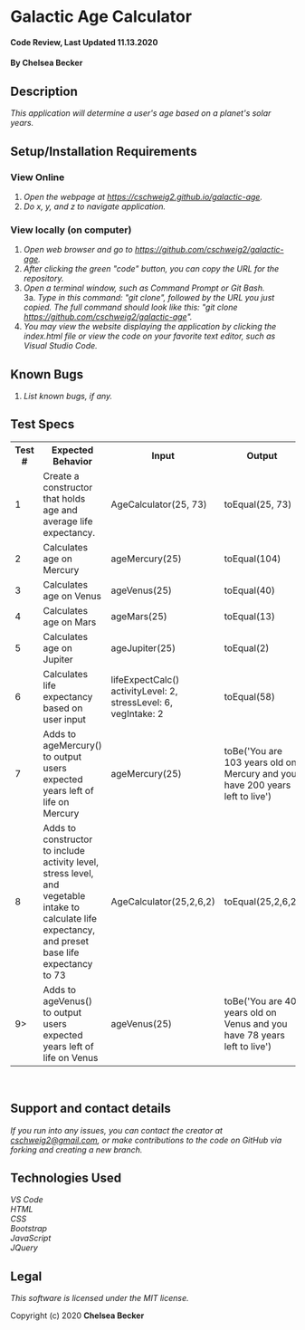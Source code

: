 # Galactic Age Calculator

#### Code Review, Last Updated 11.13.2020

#### **By Chelsea Becker**

## Description

_This application will determine a user's age based on a planet's solar years._

## Setup/Installation Requirements
### View Online
1. _Open the webpage at https://cschweig2.github.io/galactic-age._
2. _Do x, y, and z to navigate application._

### View locally (on computer)
1. _Open web browser and go to https://github.com/cschweig2/galactic-age._
2. _After clicking the green "code" button, you can copy the URL for the repository._
3. _Open a terminal window, such as Command Prompt or Git Bash._<br>
  3a. _Type in this command: "git clone", followed by the URL you just copied. The full command should look like this: "git clone https://github.com/cschweig2/galactic-age"._
4. _You may view the website displaying the application by clicking the index.html file or view the code on your favorite text editor, such as Visual Studio Code._

## Known Bugs

1. _List known bugs, if any._

## Test Specs

<table>
  <tr>
    <th>Test #</th>
    <th>Expected Behavior</th>
    <th>Input</th>
    <th>Output</th>
  </tr>
  <tr>
    <td>1</td>
    <td>Create a constructor that holds age and average life expectancy.
    <td>AgeCalculator(25, 73)</td>
    <td>toEqual(25, 73)</td>
  </tr>
  <tr>
    <td>2</td>
    <td>Calculates age on Mercury</td>
    <td>ageMercury(25)</td>
    <td>toEqual(104)</td>
  </tr>
  <tr>
    <td>3</td>
    <td>Calculates age on Venus</td>
    <td>ageVenus(25)</td>
    <td>toEqual(40)</td>
  </tr>
  <tr>
    <td>4</td>
    <td>Calculates age on Mars</td>
    <td>ageMars(25)</td>
    <td>toEqual(13)</td>
  </tr>
  <tr>
    <td>5</td>
    <td>Calculates age on Jupiter</td>
    <td>ageJupiter(25)</td>
    <td>toEqual(2)</td>
  </tr>
  <tr>
    <td>6</td>
    <td>Calculates life expectancy based on user input</td>
    <td>lifeExpectCalc()<br>activityLevel: 2, stressLevel: 6, vegIntake: 2</td>
    <td>toEqual(58)</td>
  </tr>
  <tr>
    <td>7</td>
    <td>Adds to ageMercury() to output users expected years left of life on Mercury</td>
    <td>ageMercury(25)</td>
    <td>toBe('You are 103 years old on Mercury and you have 200 years left to live')</td>
  </tr>
  <tr>
    <td>8</td>
    <td>Adds to constructor to include activity level, stress level, and vegetable intake to calculate life expectancy, and preset base life expectancy to 73</td>
    <td>AgeCalculator(25,2,6,2)</td>
    <td>toEqual(25,2,6,2)</td>
  </tr>
  <tr>
    <td>9></td>
    <td>Adds to ageVenus() to output users expected years left of life on Venus</td>
    <td>ageVenus(25)</td>
    <td>toBe('You are 40 years old on Venus and you have 78 years left to live')</td>
  </tr>




    
</table>
<br>


## Support and contact details

_If you run into any issues, you can contact the creator at cschweig2@gmail.com, or make contributions to the code on GitHub via forking and creating a new branch._

## Technologies Used

_VS Code_ <br>
_HTML_ <br>
_CSS_ <br>
_Bootstrap_ <br>
_JavaScript_ <br>
_JQuery_ <br>

## Legal

*This software is licensed under the MIT license.*

Copyright (c) 2020 **Chelsea Becker**